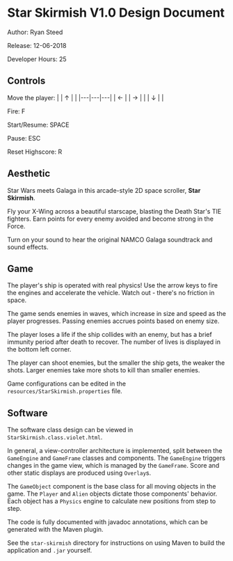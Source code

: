 # Star Skirmish V1.0 Design Document

Author: Ryan Steed

Release: 12-06-2018

Developer Hours: 25

## Controls

Move the player:
|   | ↑ |   |
|---|---|---|
| ← |   | → |
|   | ↓ |   |

Fire: F

Start/Resume: SPACE

Pause: ESC

Reset Highscore: R

## Aesthetic

Star Wars meets Galaga in this arcade-style 2D space scroller, **Star Skirmish**.

Fly your X-Wing across a beautiful starscape, blasting the Death Star's TIE fighters. Earn points for every enemy avoided and become strong in the Force.

Turn on your sound to hear the original NAMCO Galaga soundtrack and sound effects.

## Game

The player's ship is operated with real physics! Use the arrow keys to fire the engines and accelerate the vehicle. Watch out - there's no friction in space.

The game sends enemies in waves, which increase in size and speed as the player progresses. Passing enemies accrues points based on enemy size.

The player loses a life if the ship collides with an enemy, but has a brief immunity period after death to recover. The number of lives is displayed in the bottom left corner.

The player can shoot enemies, but the smaller the ship gets, the weaker the shots. Larger enemies take more shots to kill than smaller enemies.

Game configurations can be edited in the `resources/StarSkirmish.properties` file.

## Software

The software class design can be viewed in `StarSkirmish.class.violet.html`.

In general, a view-controller architecture is implemented, split between the `GameEngine` and `GameFrame` classes and components. The `GameEngine` triggers changes in the game view, which is managed by the `GameFrame`. Score and other static displays are produced using `Overlay`s.

The `GameObject` component is the base class for all moving objects in the game. The `Player` and `Alien` objects dictate those components' behavior. Each object has a `Physics` engine to calculate new positions from step to step.

The code is fully documented with javadoc annotations, which can be generated with the Maven plugin.

See the `star-skirmish` directory for instructions on using Maven to build the application and `.jar` yourself.
